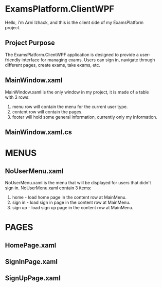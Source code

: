 # ExamsPlatform.ClientWPF
Hello, i'm Arni Izhack, and this is the client side of my ExamsPlatform project.

## Project Purpose
The ExamsPlatform.ClientWPF application is designed to provide a user-friendly interface for managing exams. Users can sign in, navigate through different
pages, create exams, take exams, etc.

## MainWindow.xaml
MainWindow.xaml is the only window in my project, it is made of a table with 3 rows:
1. menu row will contain the menu for the current user type.
2. content row will contain the pages.
3. footer will hold some general information, currently only my information.

## MainWindow.xaml.cs


# MENUS


## NoUserMenu.xaml
NoUserMenu.xaml is the menu that will be displayed for users that didn't sign in.
NoUserMenu.xaml contain 3 items:
1. home - load home page in the content row at MainMenu.
2. sign in - load sign in page in the content row at MainMenu.
3. sign up - load sign up page in the content row at MainMenu.





# PAGES


## HomePage.xaml

## SignInPage.xaml

## SignUpPage.xaml


